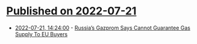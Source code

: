 # [Published on 2022-07-21](index.md)

* [2022-07-21, 14:24:00](https://soylentnews.org/politics/article.pl?sid=22/07/20/1445255&from=rss) - [Russia’s Gazprom Says Cannot Guarantee Gas Supply To EU Buyers](https://soylentnews.org/politics/article.pl?sid=22/07/20/1445255&from=rss)
